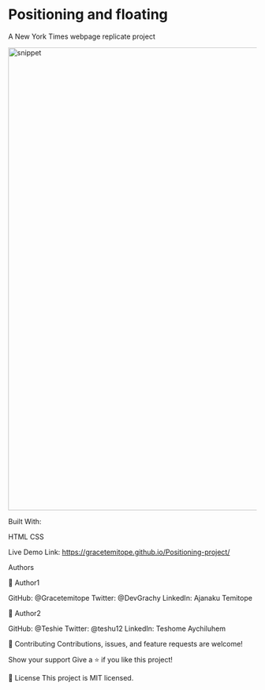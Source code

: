 # Positioning and floating

A New York Times webpage replicate project

<img width="938" alt="snippet" src="https://user-images.githubusercontent.com/58818795/100392819-9c89dc80-2fec-11eb-860c-b650decc36bb.png">

Built With:

HTML
CSS

Live Demo Link: https://gracetemitope.github.io/Positioning-project/


Authors

👤 Author1

GitHub: @Gracetemitope
Twitter: @DevGrachy
LinkedIn: Ajanaku Temitope

👤 Author2

GitHub: @Teshie
Twitter: @teshu12
LinkedIn: Teshome Aychiluhem

🤝 Contributing
Contributions, issues, and feature requests are welcome!


Show your support
Give a ⭐️ if you like this project!


📝 License
This project is MIT licensed.
